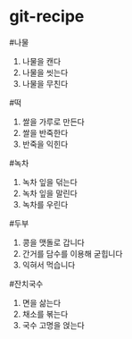 # git-recipe

#나물

1) 나물을 캔다
2) 나물을 씻는다
3) 나물을 무친다

#떡

1) 쌀을 가루로 만든다
2) 쌀을 반죽한다
3) 반죽을 익힌다

#녹차

1) 녹차 잎을 덖는다
2) 녹차 잎을 말린다
3) 녹차를 우린다

#두부

1) 콩을 맷돌로 갑니다
2) 간거를 담수를 이용해 굳힙니다
3) 익혀서 먹습니다

#잔치국수

1) 면을 삶는다
2) 채소를 볶는다
3) 국수 고명을 얹는다
